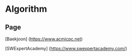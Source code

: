 # Algorithm

## Page

[Baekjoon] (https://www.acmicpc.net)

[SWExpertAcademy] (https://www.swexpertacademy.com/)

